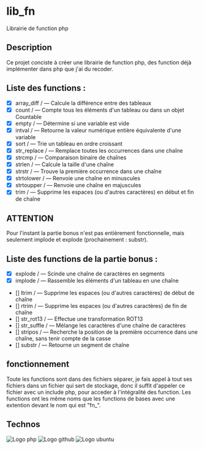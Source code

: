 # lib_fn
Librairie de function php

## Description

Ce projet conciste à créer une librairie de function php, des function déjà implémenter dans php que j'ai du recoder.

## Liste des functions : 

- [x] array_diff /   — Calcule la différence entre des tableaux
- [x] count /        — Compte tous les éléments d'un tableau ou dans un objet Countable
- [x] empty /        — Détermine si une variable est vide
- [x] intval /       — Retourne la valeur numérique entière équivalente d'une variable
- [x] sort /         — Trie un tableau en ordre croissant
- [x] str_replace /  — Remplace toutes les occurrences dans une chaîne
- [x] strcmp /       — Comparaison binaire de chaînes
- [x] strlen /       — Calcule la taille d'une chaîne
- [x] strstr /       — Trouve la première occurrence dans une chaîne
- [x] strtolower /   — Renvoie une chaîne en minuscules
- [x] strtoupper /   — Renvoie une chaîne en majuscules
- [x] trim /         — Supprime les espaces (ou d'autres caractères) en début et fin de chaîne

## ATTENTION

Pour l'instant la partie bonus n'est pas entièrement fonctionnelle, mais seulement implode et explode (prochainement : substr).

## Liste des functions de la partie bonus :

- [x] explode /     — Scinde une chaîne de caractères en segments
- [x] implode /     — Rassemble les éléments d'un tableau en une chaîne
- [] ltrim /       — Supprime les espaces (ou d'autres caractères) de début de chaîne
- [] rtrim /       — Supprime les espaces (ou d'autres caractères) de fin de chaîne
- [] str_rot13 /   — Effectue une transformation ROT13
- [] str_suffle /  — Mélange les caractères d'une chaîne de caractères
- [] stripos /     — Recherche la position de la première occurrence dans une chaîne, sans tenir compte de la casse
- [] substr /      — Retourne un segment de chaîne

## fonctionnement

Toute les functions sont dans des fichiers séparer, je fais appel à tout ses fichiers dans un fichier qui sert de stockage, donc il suffit d'appeler ce fichier avec un include php, pour acceder à l'intégralité des function.
Les functions ont les même noms que les functions de bases avec une extention devant le nom qui est "fn_".

## Technos

![Logo php](https://img.shields.io/badge/PHP-777BB4?style=for-the-badge&logo=php&logoColor=white)
![Logo github](https://img.shields.io/badge/GitHub-100000?style=for-the-badge&logo=github&logoColor=white)
![Logo ubuntu](https://img.shields.io/badge/Ubuntu-E95420?style=for-the-badge&logo=ubuntu&logoColor=white)
